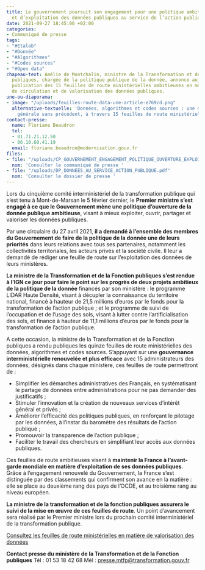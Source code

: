 ```yaml
---
title: Le gouvernement poursuit son engagement pour une politique ambitieuse d’ouverture
  et d’exploitation des données publiques au service de l’action publique
date: 2021-09-27 18:45:00 +02:00
categories:
- Communiqué de presse
tags:
- "#Etalab"
- "#Donnée"
- "#Algorithmes"
- "#Codes sources"
- "#Open data"
chapeau-text: Amélie de Montchalin, ministre de la Transformation et de la Fonction
  publiques, chargée de la politique publique de la donnée, annonce aujourd’hui la
  publication des 15 feuilles de route ministérielles ambitieuses en matière d’ouverture,
  de circulation et de valorisation des données publiques.
une-ou-diaporama:
- image: "/uploads/feuilles-route-data-une-article-e769cd.png"
  alternative-textuelle: 'Données, algorithmes et codes sources : une mobilisation
    générale sans précédent, à travers 15 feuilles de route ministérielles'
contact-presse:
  name: Floriane Beaudron
  tel:
  - 01.71.21.12.50
  - 06.10.60.41.19
  email: floriane.beaudron@modernisation.gouv.fr
files:
- file: "/uploads/CP_GOUVERNEMENT_ENGAGEMENT_POLITIQUE_OUVERTURE_EXPLOITATION_DONNEES_PUBLIQUES.pdf"
  nom: 'Consulter le communiqué de presse '
- file: "/uploads/DP_DONNEES_AU_SERVICE_ACTION_PUBLIQUE.pdf"
  nom: 'Consulter le dossier de presse '
---
```


Lors du cinquième comité interministériel de la transformation publique qui s’est tenu à Mont-de-Marsan le 5 février dernier, le **Premier ministre s’est engagé à ce que le Gouvernement mène une politique d’ouverture de la donnée publique ambitieuse**, visant à mieux exploiter, ouvrir, partager et valoriser les données publiques.

Par une circulaire du 27 avril 2021, **il a demandé à l’ensemble des membres du Gouvernement de faire de la politique de la donnée une de leurs priorités** dans leurs relations avec tous ses partenaires, notamment les collectivités territoriales, les acteurs privés et la société civile. Il leur a demandé de rédiger une feuille de route sur l’exploitation des données de leurs ministères. 

**La ministre de la Transformation et de la Fonction publiques s’est rendue à l’IGN ce jour pour faire le point sur les progrès de deux projets ambitieux de la politique de la donnée** financés par son ministère : le programme LIDAR Haute Densité, visant à décupler la connaissance du territoire national, financé à hauteur de 21,5 millions d’euros par le fonds pour la transformation de l’action publique ; et le programme de suivi de l’occupation et de l’usage des sols, visant à lutter contre l’artificialisation des sols, et financé à hauteur de 11,1 millions d’euros par le fonds pour la transformation de l’action publique.

A cette occasion, la ministre de la Transformation et de la Fonction publiques a rendu publiques les quinze feuilles de route ministérielles des données, algorithmes et codes sources. S’appuyant sur une **gouvernance interministérielle renouvelée et plus efficace** avec 15 administrateurs des données, désignés dans chaque ministère, ces feuilles de route permettront de :

* Simplifier les démarches administratives des Français, en systématisant le partage de données entre administrations pour ne pas demander des justificatifs ;
* Stimuler l’innovation et la création de nouveaux services d’intérêt général et privés ;
* Améliorer l’efficacité des politiques publiques, en renforçant le pilotage par les données, à l’instar du baromètre des résultats de l’action publique ;
* Promouvoir la transparence de l’action publique ;
* Faciliter le travail des chercheurs en simplifiant leur accès aux données publiques. 

Ces feuilles de route ambitieuses visent à **maintenir la France à l’avant-garde mondiale en matière d’exploitation de ses données publiques**. Grâce à l’engagement renouvelé du Gouvernement, la France s’est distinguée par des classements qui confirment son avance en la matière : elle se place au deuxième rang des pays de l’OCDE, et au troisième rang au niveau européen.

**La ministre de la transformation et de la fonction publiques assurera le suivi de la mise en œuvre de ces feuilles de route**. Un point d’avancement sera réalisé par le Premier ministre lors du prochain comité interministériel de la transformation publique. 

[Consultez les feuilles de route ministérielles en matière de valorisation des données](https://www.numerique.gouv.fr/actualites/donnees-algorithmes-codes-sources-mobilisation-generale-sans-precedent-15-feuilles-de-route-ministerielles/)



**Contact presse du ministère de la Transformation et de la Fonction publiques**
Tél : 01 53 18 42 68
Mél : presse.mtfp@transformation.gouv.fr